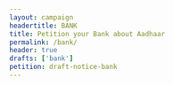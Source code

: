 ```yaml
---
layout: campaign
headertitle: BANK
title: Petition your Bank about Aadhaar
permalink: /bank/
header: true
drafts: ['bank']
petition: draft-notice-bank
---
```

